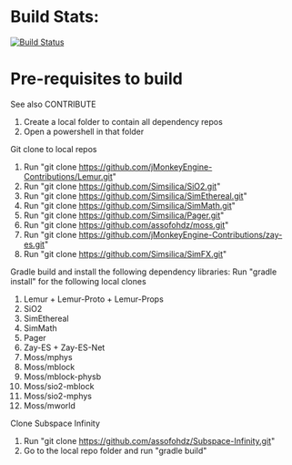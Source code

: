 # Build Stats:

[![Build Status](https://travis-ci.org/assofohdz/Subspace-Infinity.svg?branch=master)](https://travis-ci.org/assofohdz/Subspace-Infinity)

# Pre-requisites to build

See also CONTRIBUTE

1. Create a local folder to contain all dependency repos
2. Open a powershell in that folder

Git clone to local repos
1. Run "git clone https://github.com/jMonkeyEngine-Contributions/Lemur.git"
2. Run "git clone https://github.com/Simsilica/SiO2.git"
3. Run "git clone https://github.com/Simsilica/SimEthereal.git"
4. Run "git clone https://github.com/Simsilica/SimMath.git"
5. Run "git clone https://github.com/Simsilica/Pager.git"
6. Run "git clone https://github.com/assofohdz/moss.git"
7. Run "git clone https://github.com/jMonkeyEngine-Contributions/zay-es.git"
8. Run "git clone https://github.com/Simsilica/SimFX.git"

Gradle build and install the following dependency libraries: Run "gradle install" for the following local clones
1. Lemur + Lemur-Proto + Lemur-Props
2. SiO2
3. SimEthereal
4. SimMath
5. Pager
6. Zay-ES + Zay-ES-Net
7. Moss/mphys
8. Moss/mblock
9. Moss/mblock-physb
10. Moss/sio2-mblock
11. Moss/sio2-mphys
12. Moss/mworld

Clone Subspace Infinity
1. Run "git clone https://github.com/assofohdz/Subspace-Infinity.git"
2. Go to the local repo folder and run "gradle build"
